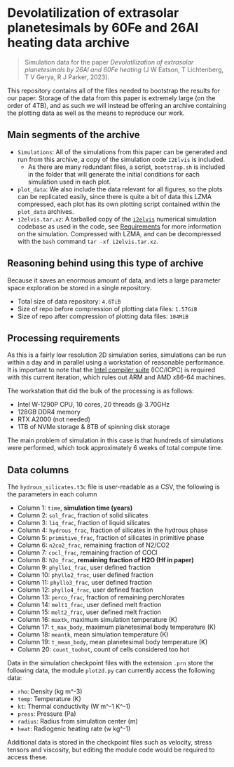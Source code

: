 # Devolatilization of extrasolar planetesimals by 60Fe and 26Al heating data archive

> Simulation data for the paper _Devolatilization of extrasolar planetesimals by 26Al and 60Fe heating_ (J W Eatson, T Lichtenberg, T V Gerya, R J Parker, 2023). 

This repository contains all of the files needed to bootstrap the results for our paper. Storage of the data from this paper is extremely large (on the order of 4TB), and as such we will instead be offering an archive containing the plotting data as well as the means to reproduce our work.

## Main segments of the archive
- `Simulations`: All of the simulations from this paper can be generated and run from this archive, a copy of the simulation code `I2Elvis` is included.
  - As there are many redundant files, a script, `bootstrap.sh` is included in the folder that will generate the initial conditions for each simulation used in each plot.
- `plot_data`: We also include the data relevant for all figures, so the plots can be replicated easily, since there is quite a bit of data this LZMA compressed, each plot has its own plotting script contained within the `plot_data` archives.
- `i2elvis.tar.xz`: A tarballed copy of the [`i2elvis`](https://github.com/FormingWorlds/i2elvis_planet) numerical simulation codebase as used in the code, see [Requirements](#requirements) for more information on the simulation. Compressed with LZMA, and can be decompressed with the `bash` command `tar -xf i2elvis.tar.xz`.

## Reasoning behind using this type of archive

Because it saves an enormous amount of data, and lets a large parameter space exploration be stored in a single repository.

- Total size of data repository: `4.6TiB`
- Size of repo before compression of plotting data files: `1.57GiB`
- Size of repo after compression of plotting data files: `104MiB`

## Processing requirements
As this is a fairly low resolution 2D simulation series, simulations can be run within a day and in parallel using a workstation of reasonable performance. It is important to note that the [Intel compiler suite](https://www.intel.com/content/www/us/en/developer/tools/oneapi/dpc-compiler.html) (ICC/ICPC) is required with this current iteration, which rules out ARM and AMD x86-64 machines.

The workstation that did the bulk of the processing is as follows:
- Intel W-1290P CPU, 10 cores, 20 threads @ 3.70GHz
- 128GB DDR4 memory
- RTX A2000 (not needed)
- 1TB of NVMe storage & 8TB of spinning disk storage

The main problem of simulation in this case is that hundreds of simulations were performed, which took approximately 6 weeks of total compute time.

## Data columns
The `hydrous_silicates.t3c` file is user-readable as a CSV, the following is the parameters in each column

- Column 1:  `time`, **simulation time (years)**
- Column 2:  `sol_frac`, fraction of solid silicates
- Column 3:  `liq_frac`, fraction of liquid silicates
- Column 4:  `hydrous_frac`, fraction of silicates in the hydrous phase
- Column 5:  `primitive_frac`, fraction of silicates in primitive phase
- Column 6:  `n2co2_frac`, remaining fraction of N2/CO2 
- Column 7:  `cocl_frac`, remaining fraction of COCl
- Column 8:  `h2o_frac`, **remaining fraction of H2O (Hf in paper)**
- Column 9:  `phyllo1_frac`, user defined fraction
- Column 10: `phyllo2_frac`, user defined fraction
- Column 11: `phyllo3_frac`, user defined fraction
- Column 12: `phyllo4_frac`, user defined fraction
- Column 13: `perco_frac`, fraction of remaining perchlorates 
- Column 14: `melt1_frac`, user defined melt fraction
- Column 15: `melt2_frac`, user defined melt fraction
- Column 16: `maxtk`, maximum simulation temperature (K)
- Column 17: `t_max_body`, maximum planetesimal body temperature (K)
- Column 18: `meantk`, mean simulation temperature (K)
- Column 19: `t_mean_body`, mean planetesimal body temperature (K)
- Column 20: `count_toohot`, count of cells considered too hot

Data in the simulation checkpoint files with the extension `.prn` store the following data, the module `plot2d.py` can currently access the following data:

- `rho`: Density (kg m^-3)
- `temp`: Temperature (K)
- `kt`: Thermal conductivity (W m^-1 K^-1)
- `press`: Pressure (Pa)
- `radius`: Radius from simulation center (m)
- `heat`: Radiogenic heating rate (w kg^-1)

Additional data is stored in the checkpoint files such as velocity, stress tensors and viscosity, but editing the module code would be required to access these.